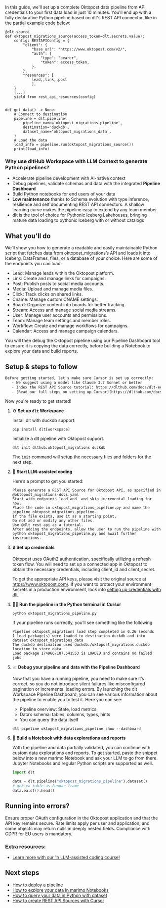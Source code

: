 In this guide, we'll set up a complete Oktopost data pipeline from API credentials to your first data load in just 10 minutes. You'll end up with a fully declarative Python pipeline based on dlt's REST API connector, like in the partial example code below:

```python-outcome
@dlt.source
def oktopost_migrations_source(access_token=dlt.secrets.value):
    config: RESTAPIConfig = {
        "client": {
            "base_url": "https://www.oktopost.com/v2/",
            "auth": {
                "type": "bearer",
                "token": access_token,
            },
        },
        "resources": [
            lead,,link,,post
            ],
    }
    [...]
    yield from rest_api_resources(config)


def get_data() -> None:
    # Connect to destination
    pipeline = dlt.pipeline(
        pipeline_name='oktopost_migrations_pipeline',
        destination='duckdb',
        dataset_name='oktopost_migrations_data', 
    )
    # Load the data
    load_info = pipeline.run(oktopost_migrations_source())
    print(load_info) 
```

### Why use dltHub Workspace with LLM Context to generate Python pipelines?

- Accelerate pipeline development with AI-native context
- Debug pipelines, validate schemas and data with the integrated **Pipeline Dashboard**
- Build Python notebooks for end users of your data
- **Low maintenance** thanks to Schema evolution with type inference, resilience and self documenting REST API connectors. A shallow learning curve makes the pipeline easy to extend by any team member
- dlt is the tool of choice for Pythonic Iceberg Lakehouses, bringing mature data loading to pythonic Iceberg with or without catalogs

## What you’ll do

We’ll show you how to generate a readable and easily maintainable Python script that fetches data from oktopost_migrations’s API and loads it into Iceberg, DataFrames, files, or a database of your choice. Here are some of the endpoints you can load:

- Lead: Manage leads within the Oktopost platform.
- Link: Create and manage links for campaigns.
- Post: Publish posts to social media accounts.
- Media: Upload and manage media files.
- Click: Track clicks on shared links.
- Cname: Manage custom CNAME settings.
- Board: Organize content into boards for better tracking.
- Stream: Access and manage social media streams.
- User: Manage user accounts and permissions.
- Team: Manage team settings and member roles.
- Workflow: Create and manage workflows for campaigns.
- Calendar: Access and manage campaign calendars.

You will then debug the Oktopost pipeline using our Pipeline Dashboard tool to ensure it is copying the data correctly, before building a Notebook to explore your data and build reports.

## Setup & steps to follow

```default
Before getting started, let's make sure Cursor is set up correctly:
   - We suggest using a model like Claude 3.7 Sonnet or better
   - Index the REST API Source tutorial: https://dlthub.com/docs/dlt-ecosystem/verified-sources/rest_api/ and add it to context as **@dlt rest api**
   - [Read our full steps on setting up Cursor](https://dlthub.com/docs/dlt-ecosystem/llm-tooling/cursor-restapi#23-configuring-cursor-with-documentation)
```

Now you're ready to get started!

1. ⚙️ **Set up `dlt` Workspace**
    
    Install dlt with duckdb support:
    ```shell
    pip install dlt[workspace]
    ```

    Initialize a dlt pipeline with Oktopost support.
    ```shell
    dlt init dlthub:oktopost_migrations duckdb
    ```

    The `init` command will setup the necessary files and folders for the next step.
    
2. 🤠 **Start LLM-assisted coding**
    
    Here’s a prompt to get you started:
    
    ```prompt
    Please generate a REST API Source for Oktopost API, as specified in @oktopost_migrations-docs.yaml 
    Start with endpoints lead and  and skip incremental loading for now. 
    Place the code in oktopost_migrations_pipeline.py and name the pipeline oktopost_migrations_pipeline. 
    If the file exists, use it as a starting point. 
    Do not add or modify any other files. 
    Use @dlt rest api as a tutorial. 
    After adding the endpoints, allow the user to run the pipeline with python oktopost_migrations_pipeline.py and await further instructions.
    ```

    
3. 🔒 **Set up credentials** 
    
    Oktopost uses OAuth2 authentication, specifically utilizing a refresh token flow. You will need to set up a connected app in Oktopost to obtain the necessary credentials, including client_id and client_secret.
    
    To get the appropriate API keys, please visit the original source at https://www.oktopost.com/.
    If you want to protect your environment secrets in a production environment, look into [setting up credentials with dlt](https://dlthub.com/docs/walkthroughs/add_credentials).
    
4. 🏃‍♀️ **Run the pipeline in the Python terminal in Cursor**
    
    ```shell
    python oktopost_migrations_pipeline.py
    ```
    
    If your pipeline runs correctly, you’ll see something like the following:
    
    ```shell
    Pipeline oktopost_migrations load step completed in 0.26 seconds
    1 load package(s) were loaded to destination duckdb and into dataset oktopost_migrations_data
    The duckdb destination used duckdb:/oktopost_migrations.duckdb location to store data
    Load package 1749667187.541553 is LOADED and contains no failed jobs
    ```
    
5. 📈 **Debug your pipeline and data with the Pipeline Dashboard**

    Now that you have a running pipeline, you need to make sure it’s correct, so you do not introduce silent failures like misconfigured pagination or incremental loading errors. By launching the dlt Workspace Pipeline Dashboard, you can see various information about the pipeline to enable you to test it. Here you can see:
    - Pipeline overview: State, load metrics
    - Data’s schema: tables, columns, types, hints
    - You can query the data itself
    
    ```shell
    dlt pipeline oktopost_migrations_pipeline show --dashboard
    ```
    
6. 🐍 **Build a Notebook with data explorations and reports**

    With the pipeline and data partially validated, you can continue with custom data explorations and reports. To get started, paste the snippet below into a new marimo Notebook and ask your LLM to go from there. Jupyter Notebooks and regular Python scripts are supported as well.

    
    ```python
    import dlt

   data = dlt.pipeline("oktopost_migrations_pipeline").dataset()
   # get ea table as Pandas frame
   data.ea.df().head()
    ```

## Running into errors?

Ensure proper OAuth configuration in the Oktopost application and that the API key remains secure. Rate limits apply per user and application, and some objects may return nulls in deeply nested fields. Compliance with GDPR for EU users is mandatory.

### Extra resources:

- [Learn more with our 1h LLM-assisted coding course!](https://www.youtube.com/watch?v=GGid70rnJuM)

## Next steps

- [How to deploy a pipeline](https://dlthub.com/docs/walkthroughs/deploy-a-pipeline)
- [How to explore your data in marimo Notebooks](https://dlthub.com/docs/general-usage/dataset-access/marimo)
- [How to query your data in Python with dataset](https://dlthub.com/docs/general-usage/dataset-access/dataset)
- [How to create REST API Sources with Cursor](https://dlthub.com/docs/dlt-ecosystem/llm-tooling/cursor-restapi)